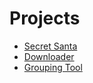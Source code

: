 # Projects

- [Secret Santa](projects/secret_santa_adjusted.html)
- [Downloader](projects/downloader.html)
- [Grouping Tool](projects/grouping/grouping_tool.html)
